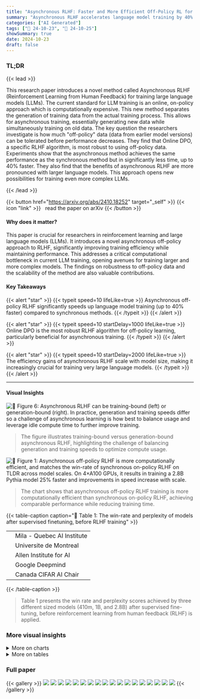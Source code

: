 ```yaml
---
title: "Asynchronous RLHF: Faster and More Efficient Off-Policy RL for Language Models"
summary: "Asynchronous RLHF accelerates language model training by 40% with improved efficiency, matching the performance of synchronous methods."
categories: ["AI Generated"]
tags: ["🔖 24-10-23", "🤗 24-10-25"]
showSummary: true
date: 2024-10-23
draft: false
---
```


### TL;DR


{{< lead >}}

This research paper introduces a novel method called Asynchronous RLHF (Reinforcement Learning from Human Feedback) for training large language models (LLMs).  The current standard for LLM training is an online, on-policy approach which is computationally expensive. This new method separates the generation of training data from the actual training process.  This allows for asynchronous training, essentially generating new data while simultaneously training on old data.  The key question the researchers investigate is how much "off-policy" data (data from earlier model versions) can be tolerated before performance decreases. They find that Online DPO, a specific RLHF algorithm, is most robust to using off-policy data.  Experiments show that the asynchronous method achieves the same performance as the synchronous method but in significantly less time, up to 40% faster. They also find that the benefits of asynchronous RLHF are more pronounced with larger language models. This approach opens new possibilities for training even more complex LLMs.

{{< /lead >}}


{{< button href="https://arxiv.org/abs/2410.18252" target="_self" >}}
{{< icon "link" >}} &nbsp; read the paper on arXiv
{{< /button >}}

#### Why does it matter?
This paper is crucial for researchers in reinforcement learning and large language models (LLMs). It introduces a novel asynchronous off-policy approach to RLHF, significantly improving training efficiency while maintaining performance. This addresses a critical computational bottleneck in current LLM training, opening avenues for training larger and more complex models.  The findings on robustness to off-policy data and the scalability of the method are also valuable contributions.
#### Key Takeaways

{{< alert "star" >}}
{{< typeit speed=10 lifeLike=true >}} Asynchronous off-policy RLHF significantly speeds up language model training (up to 40% faster) compared to synchronous methods. {{< /typeit >}}
{{< /alert >}}

{{< alert "star" >}}
{{< typeit speed=10 startDelay=1000 lifeLike=true >}} Online DPO is the most robust RLHF algorithm for off-policy learning, particularly beneficial for asynchronous training. {{< /typeit >}}
{{< /alert >}}

{{< alert "star" >}}
{{< typeit speed=10 startDelay=2000 lifeLike=true >}} The efficiency gains of asynchronous RLHF scale with model size, making it increasingly crucial for training very large language models. {{< /typeit >}}
{{< /alert >}}

------
#### Visual Insights



![](figures/figures_7_0.png "🔼 Figure 6: Asynchronous RLHF can be training-bound (left) or generation-bound (right). In practice, generation and training speeds differ so a challenge of asynchronous learning is how best to balance usage and leverage idle compute time to further improve training.")

> The figure illustrates training-bound versus generation-bound asynchronous RLHF, highlighting the challenge of balancing generation and training speeds to optimize compute usage.





![](charts/charts_2_0.png "🔼 Figure 1: Asynchronous off-policy RLHF is more computationally efficient, and matches the win-rate of synchronous on-policy RLHF on TLDR across model scales. On 4×A100 GPUs, it results in training a 2.8B Pythia model 25% faster and improvements in speed increase with scale.")

> The chart shows that asynchronous off-policy RLHF training is more computationally efficient than synchronous on-policy RLHF, achieving comparable performance while reducing training time.





{{< table-caption caption="🔽 Table 1: The win-rate and perplexity of models after supervised finetuning, before RLHF training" >}}
<table id='3' style='font-size:16px'><tr><td></td><td>Mila - Quebec AI Institute</td></tr><tr><td></td><td>Universite de Montreal</td></tr><tr><td></td><td>Allen Institute for AI</td></tr><tr><td></td><td>Google Deepmind</td></tr><tr><td></td><td>Canada CIFAR AI Chair</td></tr></table>{{< /table-caption >}}

> Table 1 presents the win rate and perplexity scores achieved by three different sized models (410m, 1B, and 2.8B) after supervised fine-tuning, before reinforcement learning from human feedback (RLHF) is applied.



### More visual insights



<details>
<summary>More on charts
</summary>


![](charts/charts_3_0.png "🔼 Figure 1: Asynchronous off-policy RLHF is more computationally efficient, and matches the win-rate of synchronous on-policy RLHF on TLDR across model scales. On 4×A100 GPUs, it results in training a 2.8B Pythia model 25% faster and improvements in speed increase with scale.")

> The chart shows that asynchronous off-policy RLHF is more computationally efficient than synchronous on-policy RLHF across different model scales, achieving similar performance with faster training times.


![](charts/charts_5_0.png "🔼 Figure 3: Trade-off between Win-Rate and KL in Off-Policy PPO. PPO performance decreases as learning becomes more off-policy. Win-rate is highest when learning is fully on-policy (generate then train on N = 1 mini-batches). As we increase N, our model must take more steps on data generated by the same old policy. This increases off-policyness and reduces win-rate. Left: Gold win-rate over training Middle: KL (perplexity) over training, higher is further from initial model Right: Gold win-rate vs KL")

> The chart illustrates the trade-off between win-rate and KL divergence (a measure of how much the model has drifted from its initial state) in off-policy PPO, showing how performance decreases as the learning becomes more off-policy.


![](charts/charts_5_1.png "🔼 Figure 4: Robustness of RLHF Losses to Off-Policyness. Online DPO is more robust to off-policyness than PPO, RLOO (Left) or Best-of-2 SFT (Right). Performance is shown across levels of off-policyness as mediated by number of mini-batches N∈ {1,2,4,8,16}. With higher N increasing off-policyness, Online DPO retains much more performance than other methods, as evidenced by off-policy points still being clustered close to optimal performance.")

> The chart displays the robustness of different RLHF loss functions (Online DPO, PPO, RLOO, Best-of-2) to varying degrees of off-policyness, showing Online DPO's superior performance.


![](charts/charts_6_0.png "🔼 Figure 5: Scaling Model Size with Off-Policy RLHF. Plotting the final win-rate vs KL for N = 1 → 64 mini-batches, covering a spectrum of on-policy to off-policy RL. Scaling policy size (left) improves off-policy robustness as seen by tighter clustering of points. But scaling reward model size (right) does not, even though it reduces overoptimization, achieving reward with smaller KL.")

> The chart displays the relationship between final win-rate, KL divergence, and model size (both policy and reward models) across various levels of off-policy learning.


![](charts/charts_7_0.png "🔼 Figure 7: Optimizing Generation-Bound RLHF. We can leverage extra training GPU cycles to do multiple updates on the same generated mini-batch ('ppo epochs'). Left: At 410m and 1B scales, more updates per batch increases the win-rate achieved at any given episode, making training more data efficient. Right: Across scales, more updates change the pareto frontier and cause models to achieve the same win-rate at a higher KL.")

> The chart shows the effect of multiple training updates per mini-batch on the win-rate and KL divergence in generation-bound asynchronous RLHF across different model scales.


![](charts/charts_8_0.png "🔼 Figure 8: Optimizing Training-Bound RLHF. We can leverage extra generation GPU cycles to sample K completions per prompt instead of 2. Left: Sampling K = 4 improves the gradient such that we can train for half the number of steps and, across scales, achieve the same final win-rate at a fraction of the compute time. Right: The trade-off is that increasing K causes models to drift more in terms of KL in order to achieve the same win-rate.")

> The chart displays the trade-off between compute efficiency and model performance (measured by KL divergence) when optimizing training-bound RLHF by varying the number of samples generated per prompt.


![](charts/charts_9_0.png "🔼 Figure 9: Large-Scale Asynchronous RLHF. Comparing synchronous and asynchronous online DPO for training an 8B general-purpose chatbot. Asynchronous learning achieves the same reward model score at a lower KL and 30% faster.")

> The chart compares the performance of synchronous and asynchronous online DPO for training a large language model (LLM), showing that asynchronous learning achieves similar reward scores with lower KL divergence and faster training time.


</details>



<details>
<summary>More on tables
</summary>


{{< table-caption caption="🔽 Table 1: The win-rate and perplexity of models after supervised finetuning, before RLHF training" >}}
<table id='3' style='font-size:16px'><tr><td>Model</td><td>Win Rate</td><td>KL (Perplexity)</td></tr><tr><td>SFT 410m</td><td>25.36%</td><td>1.075</td></tr><tr><td>SFT 1B</td><td>26.82%</td><td>1.071</td></tr><tr><td>SFT 2.8B</td><td>35.16%</td><td>1.068</td></tr></table>{{< /table-caption >}}

> Table 1 presents the win rate and KL perplexity of the Pythia models of different sizes after supervised fine-tuning with SFT data, before reinforcement learning from human feedback is applied.


{{< table-caption caption="🔽 Table 1: The win-rate and perplexity of models after supervised finetuning, before RLHF training" >}}
<table id='6' style='font-size:18px'><tr><td>Hyperparameter</td><td>Value</td></tr><tr><td>Learning Rate</td><td>3 x 10-6</td></tr><tr><td>Learning Rate Schedule</td><td>Linear</td></tr><tr><td>Generation Temperature</td><td>0.7</td></tr><tr><td>Batch Size (effective)</td><td>512</td></tr><tr><td>Max Token Length</td><td>1,024</td></tr><tr><td>Max Prompt Token Length</td><td>512</td></tr><tr><td>Response Length</td><td>128</td></tr><tr><td>Number of PPO Epochs</td><td>1</td></tr><tr><td>Total Episodes</td><td>131,072</td></tr><tr><td>KL penalty coefficient</td><td>0.05</td></tr><tr><td>Penalty Reward Value for Completions Without an EOS Token</td><td>-1.0</td></tr></table>{{< /table-caption >}}

> Table 1 presents the win rate and perplexity scores achieved by three different sized models (410m, 1B, and 2.8B) after undergoing supervised fine-tuning, but before reinforcement learning from human feedback (RLHF).


{{< table-caption caption="🔽 Table 1: The win-rate and perplexity of models after supervised finetuning, before RLHF training" >}}
<table id='0' style='font-size:16px'><tr><td>Hyperparameter</td><td>Value</td></tr><tr><td>Model</td><td>Meta-Llama-3.1-8B</td></tr><tr><td>Max Sequence Length</td><td>4,096</td></tr><tr><td>Batch Size (effective)</td><td>128</td></tr><tr><td>Learning Rate</td><td>5.0 x 10-6</td></tr><tr><td>Learning Rate Schedule</td><td>Linear</td></tr><tr><td>Learning Rate Warmup Ratio</td><td>0.03</td></tr><tr><td>Learning Rate Weight Decay</td><td>0.0</td></tr><tr><td>Number of Epochs</td><td>2</td></tr></table>{{< /table-caption >}}

> Table 1 presents the win rate and perplexity scores achieved by different sized models after supervised fine-tuning, before reinforcement learning from human feedback (RLHF) is applied.


{{< table-caption caption="🔽 Table 1: The win-rate and perplexity of models after supervised finetuning, before RLHF training" >}}
<table id='3' style='font-size:16px'><tr><td>Hyperparameter</td><td>Value</td></tr><tr><td>Model</td><td>The Trained No Robot SFT Checkpoint</td></tr><tr><td>Learning Rate</td><td>3 x 10-6</td></tr><tr><td>Learning Rate Schedule</td><td>Linear</td></tr><tr><td>Batch Size (effective)</td><td>256</td></tr><tr><td>Max Sequence Length</td><td>1,024</td></tr><tr><td>Number of Epochs</td><td>1</td></tr></table>{{< /table-caption >}}

> Table 1 presents the win rate and perplexity scores achieved by different sized language models after supervised fine-tuning, prior to reinforcement learning from human feedback (RLHF).


{{< table-caption caption="🔽 Table 6: The trained models' GPT4-0 win rate against the human-written responses on the test split of the No Robots dataset (Rajani et al., 2023)" >}}
<table id='6' style='font-size:16px'><tr><td>Hyperparameter</td><td>Value</td></tr><tr><td>Model</td><td>The Trained No Robot SFT Checkpoint</td></tr><tr><td>Reward Model</td><td>The Trained RM Checkpoint</td></tr><tr><td>Learning Rate</td><td>8 x 10-7</td></tr><tr><td>Learning Rate Schedule</td><td>Linear</td></tr><tr><td>Generation Temperature</td><td>0.7</td></tr><tr><td>Batch Size (effective)</td><td>256</td></tr><tr><td>Max Token Length</td><td>1,024</td></tr><tr><td>Max Prompt Token Length</td><td>512</td></tr><tr><td>Number of Epochs</td><td>1</td></tr><tr><td>Total Episodes</td><td>100,000</td></tr><tr><td>Beta (DPO coefficient)</td><td>0.03</td></tr><tr><td>Response Length</td><td>1,024</td></tr><tr><td>Penalty Reward Value for Completions</td><td></td></tr><tr><td>Without an EOS Token</td><td>-10.0</td></tr></table>{{< /table-caption >}}

> The table presents the win rates and average response sequence lengths achieved by different models (SFT, Async Online DPO, Sync Online DPO, and Human) on the No Robots dataset.


{{< table-caption caption="🔽 Table 6: The trained models’ GPT-4 win rate against the human-written responses on the test split of the No Robots dataset (Rajani et al., 2023)" >}}
<table id='1' style='font-size:18px'><tr><td>Model</td><td>Win Rate</td><td>Average Response Sequence Length</td></tr><tr><td>SFT</td><td>31.80%</td><td>198.40</td></tr><tr><td>Async Online DPO</td><td>57.20%</td><td>290.55</td></tr><tr><td>Sync Online DPO</td><td>57.20%</td><td>286.21</td></tr><tr><td>Human</td><td>N/A</td><td>179.726</td></tr></table>{{< /table-caption >}}

> Table 6 presents the win rates and average response sequence lengths of three language models (SFT, Async Online DPO, Sync Online DPO) and human-written responses on the No Robots dataset.


</details>


### Full paper

{{< gallery >}}
<img src="paper_images/1.png" class="grid-w50 md:grid-w33 xl:grid-w25" />
<img src="paper_images/2.png" class="grid-w50 md:grid-w33 xl:grid-w25" />
<img src="paper_images/3.png" class="grid-w50 md:grid-w33 xl:grid-w25" />
<img src="paper_images/4.png" class="grid-w50 md:grid-w33 xl:grid-w25" />
<img src="paper_images/5.png" class="grid-w50 md:grid-w33 xl:grid-w25" />
<img src="paper_images/6.png" class="grid-w50 md:grid-w33 xl:grid-w25" />
<img src="paper_images/7.png" class="grid-w50 md:grid-w33 xl:grid-w25" />
<img src="paper_images/8.png" class="grid-w50 md:grid-w33 xl:grid-w25" />
<img src="paper_images/9.png" class="grid-w50 md:grid-w33 xl:grid-w25" />
<img src="paper_images/10.png" class="grid-w50 md:grid-w33 xl:grid-w25" />
<img src="paper_images/11.png" class="grid-w50 md:grid-w33 xl:grid-w25" />
<img src="paper_images/12.png" class="grid-w50 md:grid-w33 xl:grid-w25" />
<img src="paper_images/13.png" class="grid-w50 md:grid-w33 xl:grid-w25" />
<img src="paper_images/14.png" class="grid-w50 md:grid-w33 xl:grid-w25" />
<img src="paper_images/15.png" class="grid-w50 md:grid-w33 xl:grid-w25" />
<img src="paper_images/16.png" class="grid-w50 md:grid-w33 xl:grid-w25" />
<img src="paper_images/17.png" class="grid-w50 md:grid-w33 xl:grid-w25" />
<img src="paper_images/18.png" class="grid-w50 md:grid-w33 xl:grid-w25" />
{{< /gallery >}}